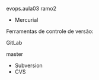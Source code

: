 evops.aula03
ramo2

* Mercurial

Ferramentas de controle de versão:



GitLab


master
* Subversion
* CVS

